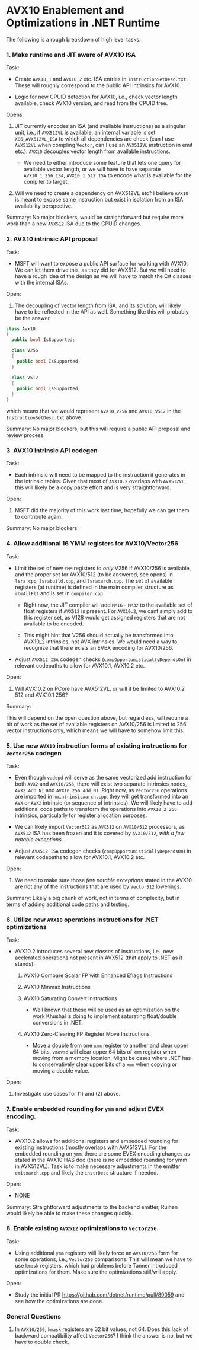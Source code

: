 # AVX10 Enablement and Optimizations in .NET Runtime

The following is a rough breakdown of high level tasks.

### 1. Make runtime and JIT aware of AVX10 ISA

Task: 

- Create `AVX10_1` and `AVX10_2` etc. ISA entries in `InstructionSetDesc.txt`. These will roughly correspond to the public API intrinsics for AVX10.

- Logic for new CPUID detection for AVX10, i.e., check vector length available, check AVX10 version, and read from the CPUID tree.

Opens:

1. JIT currently encodes an ISA (and available instructions) as a singular unit, i.e., if `AVX512VL` is available, an internal variable is set `X86_AVX512VL_ISA` to which all dependencies are check (can I use `AVX512VL` when compling `Vector`, can I use an `AVX512VL` instruction in emit etc.). `AVX10` decouples vector length from available instructions.

    - We need to either introduce some feature that lets one query for available vector length, or we will have to have separate `AVX10_1_256_ISA`, `AVX10_1_512_ISA` to encode what is available for the compiler to target. 

2. Will we need to create a dependency on AVX512VL etc? I believe `AVX10` is meant to expose same instruction but exist in isolation from an ISA availability perspective.

Summary: No major blockers, would be straightforward but require more work than a new `AVX512` ISA due to the CPUID changes.

### 2. AVX10 intrinsic API proposal

Task:

- MSFT will want to expose a public API surface for working with AVX10. We can let them drive this, as they did for AVX512. But we will need to have a rough idea of the design as we will have to match the C# classes with the internal ISAs.

Open:

1. The decoupling of vector length from ISA, and its solution, will likely have to be reflected in the API as well. Something like this will probably be the answer

```C#
class Avx10 
{
  public bool IsSupported;

  class V256 
  {
    public bool IsSupported;
  }

  class V512 
  {
    public bool IsSupported;
  }
}
```

which means that we would represent `AVX10_V256` and `AVX10_V512` in the `InstructionSetDesc.txt` above.

Summary: No major blockers, but this will require a public API proposal and review process.

### 3. AVX10 intrinsic API codegen

Task:

- Each intrinsic will need to be mapped to the instruction it generates in the intrinsic tables. Given that most of `AVX10.2` overlaps with `AVX512VL`, this will likely be a copy paste effort and is very straightforward.

Open:

1. MSFT did the majority of this work last time, hopefully we can get them to contribute again.

Summary: No major blockers.

### 4. Allow additional 16 YMM registers for AVX10/Vector256

Task:

- Limit the set of new `YMM` registers to _only_ V256 if AVX10/256 is available, and the proper set for AVX10/512 (to be answered, see opens) in `lsra.cpp`, `lsrabuild.cpp`, and `lsraxarch.cpp`. The set of available registers (at runtime) is defined in the main compiler structure as `rbmAllFlt` and is set in `compiler.cpp`.

  - Right now, the JIT compiler will add `MM16` - `MM32` to the available set of float registers if `AVX512` is present. For `AVX10.2`, we cant simply add to this register set, as V128 would get assigned registers that are not available to be encoded.

  - This might hint that V256 should actually be transformed into AVX10_2 intrinsics, not AVX intrinsics. We would need a way to recognize that there exists an EVEX encoding for AVX10/256.

- Adjust `AVX512 ISA` codegen checks (`compOpportunisticallyDependsOn`) in relevant codepaths to allow for AVX10.1, AVX10.2 etc.

Open:

1. Will AVX10.2 on PCore have AVX512VL, or will it be limited to AVX10.2 512 and AVX10.1 256? 

Summary:

This will depend on the open question above, but regardless, will require a bit of work as the set of available registers on AVX10/256 is limited to 256 vector instructions only, which means we will have to somehow limit this.

### 5. Use new `AVX10` instruction forms of existing instructions for `Vector256` codegen

Task:

- Even though `vaddpd` will serve as the same vectorized add instruction for both `AVX2` and `AVX10/256`, there will exist two separate intrinsics nodes, `AVX2_Add_NI` and `AVX10_256_Add_NI`. Right now, as `Vector256` operations are imported in `hwintrinsicxarch.cpp`, they will get transformed into an `AVX` or `AVX2` intrinsic (or sequence of intrinsics). We will likely have to add additional code paths to transform the operations into `AVX10_2_256` intrinsics, particularly for register allocation purposes.

- We can likely import `Vector512` as `AVX512` on `AVX10/512` processors, as `AVX512` ISA has been frozen and it is covered by `AVX10/512`, _with a few notable exceptions_.

- Adjust `AVX512 ISA` codegen checks (`compOpportunisticallyDependsOn`) in relevant codepaths to allow for AVX10.1, AVX10.2 etc.

Open:

1. We need to make sure those _few notable exceptions_ stated in the AVX10 are not any of the instructions that are used by `Vector512` lowerings.

Summary: Likely a big chunk of work, not in terms of complexity, but in terms of adding additional code paths and testing.

### 6. Utilize new `AVX10` operations instructions for .NET optimizations

Task:

- AVX10.2 introduces several new _classes_ of instructions, i.e., new acclerated operations not present in AVX512 (that apply to .NET as it stands):

    1. AVX10 Compare Scalar FP with Enhanced Eflags Instructions

    2. AVX10 Minmax Instructions

    3. AVX10 Saturating Convert Instructions

        - Well known that these will be used as an optimization on the work Khushal is doing to implement saturating float/double conversions in .NET.

    4. AVX10 Zero-Clearing FP Register Move Instructions

        - Move a double from one `xmm` register to another and clear upper 64 bits. `vmovsd` will clear upper 64 bits of `xmm` register when moving from a memory location. Might be cases where .NET has to conservatively clear upper bits of a `xmm` when copying or moving a double value.

Open:

1. Investigate use cases for (1) and (2) above.

### 7. Enable embedded rounding for `ymm` and adjust EVEX encoding.

Task:

- AVX10.2 allows for additional registers and embedded rounding for existing instructions (mostly overlaps with AVX512VL). For the embedded rounding on `ymm`, there are some EVEX encoding changes as stated in the AVX10 HAS doc (there is no embedded rounding for ymm in AVX512VL). Task is to make necessary adjustments in the emitter `emitxarch.cpp` and likely the `instrDesc` structure if needed.

Open:

- NONE

Summary: Straightforward adjustments to the backend emitter, Ruihan would likely be able to make these changes quickly.


### 8. Enable existing `AVX512` optimizations to `Vector256`.

Task:

- Using additional `ymm` registers will likely force an `AVX10/256` form for some operations, i.e., `Vector256` comparisons. This will mean we have to use `kmask` registers, which had problems before Tanner introduced optimizations for them. Make sure the optimizations still/will apply. 

Open:

- Study the initial PR https://github.com/dotnet/runtime/pull/89059 and see how the optimizations are done. 

### General Questions 

1. In `AVX10/256`, `kmask` registers are 32 bit values, not 64. Does this lack of backward compatibility affect `Vector256`? I think the answer is no, but we have to double check.


